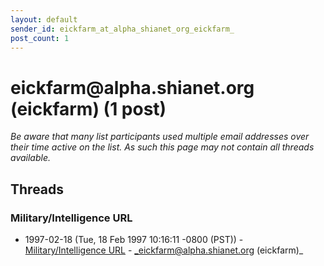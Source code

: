```yaml
---
layout: default
sender_id: eickfarm_at_alpha_shianet_org_eickfarm_
post_count: 1
---
```


# eickfarm<span>@</span>alpha.shianet.org (eickfarm) (1 post)

_Be aware that many list participants used multiple email addresses over their time active on the list. As such this page may not contain all threads available._

## Threads

### Military/Intelligence URL
+ 1997-02-18 (Tue, 18 Feb 1997 10:16:11 -0800 (PST)) - [Military/Intelligence URL](/archive/1997/02/c60f38cca61aa712cdfd5c309c3282d89ea90d5ff46603c8b71c715d78e29c0a) - _eickfarm@alpha.shianet.org (eickfarm)_

